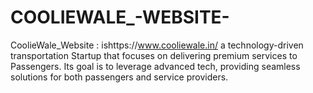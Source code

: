 
# COOLIEWALE_-WEBSITE-

CoolieWale_Website :  ishttps://www.cooliewale.in/
a technology-driven transportation Startup that focuses on delivering premium services to Passengers. Its goal is to leverage advanced tech, providing seamless solutions for both passengers and service providers.
